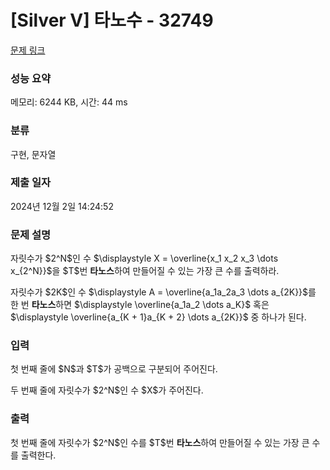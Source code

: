 # [Silver V] 타노수 - 32749 

[문제 링크](https://www.acmicpc.net/problem/32749) 

### 성능 요약

메모리: 6244 KB, 시간: 44 ms

### 분류

구현, 문자열

### 제출 일자

2024년 12월 2일 14:24:52

### 문제 설명

<p>자릿수가 $2^N$인 수 $\displaystyle X = \overline{x_1 x_2 x_3 \dots x_{2^N}}$을 $T$번 <strong>타노스</strong>하여 만들어질 수 있는 가장 큰 수를 출력하라.</p>

<p>자릿수가 $2K$인 수 $\displaystyle A = \overline{a_1a_2a_3 \dots a_{2K}}$를 한 번 <strong>타노스</strong>하면 $\displaystyle \overline{a_1a_2 \dots a_K}$ 혹은 $\displaystyle \overline{a_{K + 1}a_{K + 2} \dots a_{2K}}$ 중 하나가 된다.</p>

### 입력 

 <p>첫 번째 줄에 $N$과 $T$가 공백으로 구분되어 주어진다.</p>

<p>두 번째 줄에 자릿수가 $2^N$인 수 $X$가 주어진다.</p>

### 출력 

 <p>첫 번째 줄에 자릿수가 $2^N$인 수를 $T$번 <strong>타노스</strong>하여 만들어질 수 있는 가장 큰 수를 출력한다.</p>

